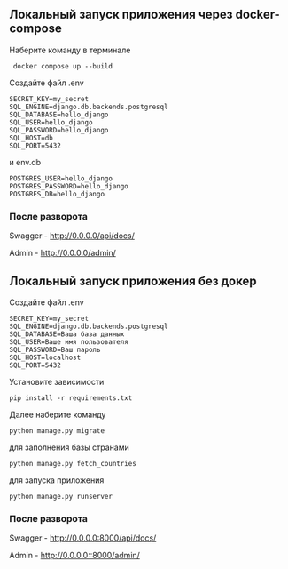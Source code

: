 ## Локальный запуск приложения через docker-compose

Наберите команду в терминале

```shell
 docker compose up --build

```
Создайте файл .env

```shell
SECRET_KEY=my_secret
SQL_ENGINE=django.db.backends.postgresql
SQL_DATABASE=hello_django
SQL_USER=hello_django
SQL_PASSWORD=hello_django
SQL_HOST=db
SQL_PORT=5432
```
и env.db 

```shell
POSTGRES_USER=hello_django
POSTGRES_PASSWORD=hello_django
POSTGRES_DB=hello_django

```


### После разворота

Swagger - http://0.0.0.0/api/docs/

Admin - http://0.0.0.0/admin/

## Локальный запуск приложения без докер

Создайте файл .env
```shell
SECRET_KEY=my_secret
SQL_ENGINE=django.db.backends.postgresql
SQL_DATABASE=Ваша база данных
SQL_USER=Ваше имя пользователя
SQL_PASSWORD=Ваш пароль
SQL_HOST=localhost
SQL_PORT=5432
```
Установите зависимости

```shell
pip install -r requirements.txt
```
Далее наберите команду
```shell
python manage.py migrate
```
для заполнения базы странами
```shell
python manage.py fetch_countries
```
для запуска приложения
```shell
python manage.py runserver
```

### После разворота

Swagger - http://0.0.0.0:8000/api/docs/

Admin - http://0.0.0.0::8000/admin/






